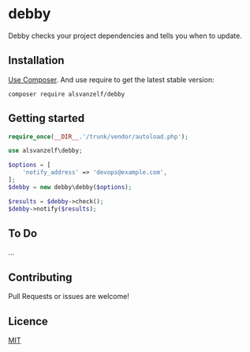 # debby

Debby checks your project dependencies and tells you when to update.


## Installation

[Use Composer](http://getcomposer.org/). And use require to get the latest stable version:

```
composer require alsvanzelf/debby
```


## Getting started

``` php
require_once(__DIR__.'/trunk/vendor/autoload.php');

use alsvanzelf\debby;

$options = [
	'notify_address' => 'devops@example.com',
];
$debby = new debby\debby($options);

$results = $debby->check();
$debby->notify($results);
```


## To Do

...


## Contributing

Pull Requests or issues are welcome!


## Licence

[MIT](/LICENSE)
